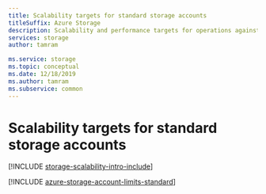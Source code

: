 ```yaml
---
title: Scalability targets for standard storage accounts
titleSuffix: Azure Storage
description: Scalability and performance targets for operations against the Azure Storage resource provider. The resource provider implements Azure Resource Manager for Azure Storage.
services: storage
author: tamram

ms.service: storage
ms.topic: conceptual
ms.date: 12/18/2019
ms.author: tamram
ms.subservice: common
---
```


# Scalability targets for standard storage accounts

[!INCLUDE [storage-scalability-intro-include](../../../includes/storage-scalability-intro-include.md)]

[!INCLUDE [azure-storage-account-limits-standard](../../../includes/azure-storage-account-limits-standard.md)]
